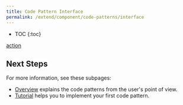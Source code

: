 ```yaml
---
title: Code Pattern Interface
permalink: /extend/component/code-patterns/interface
---
```


* TOC
{:toc}

[action](/extend/common-interface/actions/)


## Next Steps

For more information, see these subpages:
- [Overview](/extend/component/code-patterns/overview) explains the code patterns from the user's point of view.
- [Tutorial](/extend/component/code-patterns/tutorial) helps you to implement your first code pattern.
